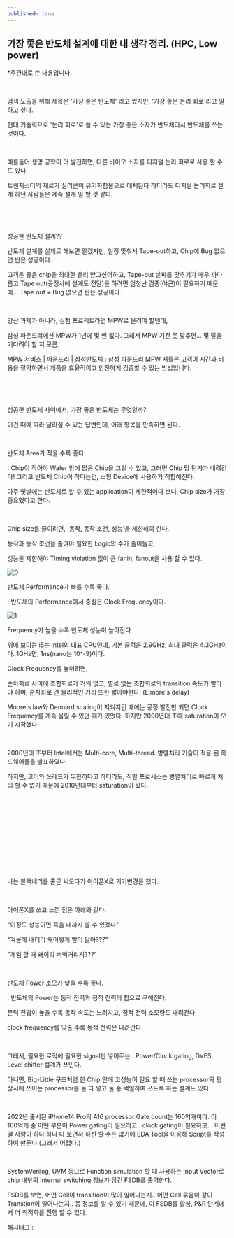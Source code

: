 ```yaml
---
published: true
---
```

## 가장 좋은 반도체 설계에 대한 내 생각 정리. (HPC, Low power)

*주관대로 쓴 내용입니다.

​

검색 노출을 위해 제목은 '가장 좋은 반도체' 라고 썼지만, '가장 좋은 논리 회로'라고 말하고 싶다.

현대 기술력으로 '논리 회로'로 쓸 수 있는 가장 좋은 소자가 반도체라서 반도체를 쓰는 것이다.

​

예를들어 생명 공학이 더 발전하면, 다른 바이오 소자를 디지털 논리 회로로 사용 할 수도 있다.

트랜지스터의 재료가 실리콘이 유기화합물으로 대체된다 하더라도 디지털 논리회로 설계 하던 사람들은 계속 설계 일 할 것 같다.

​

​

성공한 반도체 설계??

반도체 설계를 실제로 해보면 알겠지만, 일정 맞춰서 Tape-out하고, Chip에 Bug 없으면 반은 성공이다.

고객은 좋은 chip을 최대한 빨리 받고싶어하고, Tape-out 날짜를 맞추기가 매우 까다롭고 Tape out(공정사에 설계도 전달)을 하려면 엄청난 검증(야근)이 필요하기 때문에... Tape out + Bug 없으면 반은 성공이다.

​

양산 과제가 아니라, 실험 프로젝트라면 MPW로 올려야 할텐데,

삼성 파운드리에선 MPW가 1년에 몇 번 없다. 그래서 MPW 기간 못 맞추면... 몇 달을 기다려야 할 지 모름.

[MPW 서비스 | 파운드리 | 삼성반도체](https://semiconductor.samsung.com/kr/foundry/manufacturing/mpw-service/) : 삼성 파운드리 MPW 셔틀은 고객이 시간과 비용을 절약하면서 제품을 효율적이고 안전하게 검증할 수 있는 방법입니다.

​

​

성공한 반도체 사이에서, 가장 좋은 반도체는 무엇일까?

이건 때에 따라 달라질 수 있는 답변인데, 아래 항목을 만족하면 된다.

​

반도체 Area가 작을 수록 좋다

: Chip이 작아야 Wafer 안에 많은 Chip을 그릴 수 있고, 그러면 Chip 당 단가가 내려간다! 그리고 반도체 Chip이 작다는건, 소형 Device에 사용하기 적합해진다.

아주 옛날에는 반도체로 할 수 있는 application이 제한적이다 보니, Chip size가 가장 중요했다고 한다.

​

Chip size를 줄이려면, '동작, 동작 조건, 성능'을 제한해야 한다.

동작과 동작 조건을 줄여야 필요한 Logic의 수가 줄어들고,

성능을 제한해야 Timing violation 없이 큰 fanin, fanout을 사용 할 수 있다.

![0](/asset/img/222932551298/0.png)

반도체 Performance가 빠를 수록 좋다.

: 반도체의 Performance에서 중심은 Clock Frequency이다.

![1](/asset/img/222932551298/1.png)

Frequency가 높을 수록 반도체 성능이 높아진다.

위에 보이는 i5는 Intel의 대표 CPU인데, 기본 클럭은 2.9GHz, 최대 클럭은 4.3GHz이다. 1GHz면, 1ns(nano는 10^-9)이다.

Clock Frequency를 높이려면,

순차회로 사이에 조합회로가 거의 없고, 별로 없는 조합회로의 transition 속도가 빨라야 하며, 순차회로 간 물리적인 거리 또한 짧아야한다. (Elmore's delay)

Moore's law와 Dennard scaling이 지켜지던 때에는 공정 발전만 되면 Clock Frequency를 계속 올릴 수 있던 때가 있었다. 하지만 2000년대 초에 saturation이 오기 시작했다.

​

2000년대 초부터 Intel에서는 Multi-core, Multi-thread. 병렬처리 기술이 적용 된 하드웨어들을 발표하였다.

하지만, 코어와 쓰레드가 무한하다고 하더라도, 직렬 프로세스는 병렬처리로 빠르게 처리 할 수 없기 때문에 2010년대부터 saturation이 왔다.

​

​

​

​

​

​

나는 블랙베리를 줄곧 써오다가 아이폰X로 기기변경을 했다.

​

아이폰X를 쓰고 느낀 점은 아래와 같다.

"이정도 성능이면 죽을 때까지 쓸 수 있겠다"

"겨울에 배터리 왜이렇게 빨리 닳아???"

"게임 할 때 왜이리 버벅거리지???"

​

반도체 Power 소모가 낮을 수록 좋다.

: 반도체의 Power는  동적 전력과 정적 전력의 합으로 구해진다.

문턱 전압이 높을 수록 동작 속도는 느려지고, 정적 전력 소모량도 내려간다.

clock frequency를 낮출 수록 동적 전력은 내려간다.

​

그래서, 필요한 로직에 필요한 signal만 넣어주는.. Power/Clock gating, DVFS, Level shifter 설계가 쓰인다.

아니면, Big-Little 구조처럼 한 Chip 안에 고성능이 필요 할 때 쓰는 processor와 평상시에 쓰이는 processor를 둘 다 넣고 둘 중 택일하여 쓰도록 하는 설계도 있다.

​

2022년 출시된 iPhone14 Pro의 A16 processor Gate count는 160억개이다. 이 160억개 중 어떤 부분이 Power gating이 필요하고.. clock gating이 필요하고... 이런걸 사람이 하나 하나 다 보면서 하진 할 수는 없기에 EDA Tool을 이용해 Script를 작성하여 만든다.(그래서 어렵다.)

​

SystemVerilog, UVM 등으로 Function simulation 할 때 사용하는 Input Vector로 chip 내부의 Internal switching 정보가 담긴 FSDB를 출력한다.

FSDB를 보면, 어떤 Cell이 transition이 많이 일어나는지.. 어떤 Cell 묶음이 같이 Transtion이 일어나는지.. 등 정보를 알 수 있기 때문에, 이 FSDB를 합성, P&R 단계에서 더 최적화를 진행 할 수 있다.

 해시태그 : 